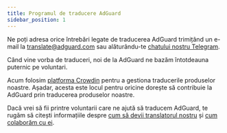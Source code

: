 ```yaml
---
title: Programul de traducere AdGuard
sidebar_position: 1
---
```


Ne poți adresa orice întrebări legate de traducerea AdGuard trimițând un e-mail la [translate@adguard.com](mailto:translate@adguard.com) sau alăturându-te [chatului nostru Telegram](https://t.me/joinchat/UVYTLcHbr8JmOGIy).

Când vine vorba de traduceri, noi de la AdGuard ne bazăm întotdeauna puternic pe voluntari.

Acum folosim [platforma Crowdin](https://crowdin.com/) pentru a gestiona traducerile produselor noastre. Așadar, acesta este locul pentru oricine dorește să contribuie la AdGuard prin traducerea produselor noastre.

Dacă vrei să fii printre voluntarii care ne ajută să traducem AdGuard, te rugăm să citești informațiile despre [cum să devii translatorul nostru](../become-translator) și [cum colaborăm cu ei](../rewards).
